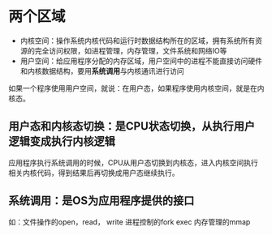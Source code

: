# 两个区域
- 内核空间：操作系统内核代码和运行时数据结构所在的区域，拥有系统所有资源的完全访问权限，如进程管理，内存管理，文件系统和网络IO等
- 用户空间：给应用程序分配的内存区域，用户空间中的进程不能直接访问硬件和内核数据结构，要用**系统调用**与内核通讯进行访问

如果一个程序使用用户空间，就说：在用户态，如果程序使用内核空间，就是在内核态。

## 用户态和内核态切换：是CPU状态切换，从执行用户逻辑变成执行内核逻辑
应用程序执行系统调用的时候，CPU从用户态切换到内核态，进入内核空间执行相关内核代码，得到结果后再切换成用户态继续执行。

## 系统调用：是OS为应用程序提供的接口
如：文件操作的open，read， write
进程控制的fork exec
内存管理的mmap
